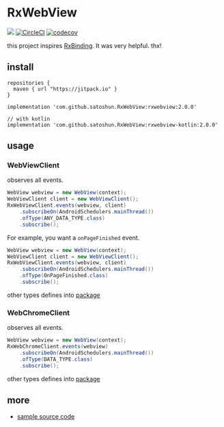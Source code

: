 # RxWebView

[![](https://jitpack.io/v/satoshun/RxWebView.svg)](https://jitpack.io/#satoshun/RxWebView) [![CircleCI](https://circleci.com/gh/satoshun/RxWebView.svg?style=svg)](https://circleci.com/gh/satoshun/RxWebView) [![codecov](https://codecov.io/gh/satoshun/RxWebView/branch/master/graph/badge.svg)](https://codecov.io/gh/satoshun/RxWebView)

this project inspires [RxBinding](https://github.com/JakeWharton/RxBinding). It was very helpful. thx!


## install

```
repositories {
  maven { url "https://jitpack.io" }
}

implementation 'com.github.satoshun.RxWebView:rxwebview:2.0.0'

// with kotlin
implementation 'com.github.satoshun.RxWebView:rxwebview-kotlin:2.0.0'
```


## usage

### WebViewClient

observes all events.

```java
WebView webview = new WebView(context);
WebViewClient client = new WebViewClient();
RxWebViewClient.events(webview, client)
    .subscribeOn(AndroidSchedulers.mainThread())
    .ofType(ANY_DATA_TYPE.class)
    .subscribe();
```

For example, you want a `onPageFinished` event.
  
```java
WebView webview = new WebView(context);
WebViewClient client = new WebViewClient();
RxWebViewClient.events(webview, client)
    .subscribeOn(AndroidSchedulers.mainThread())
    .ofType(OnPageFinished.class)
    .subscribe();
```


other types defines into [package](reactivex/src/main/java/com/github/satoshun/reactivex/webkit/data)


### WebChromeClient

observes all events.

```java
WebView webview = new WebView(context);
RxWebChromeClient.events(webview)
    .subscribeOn(AndroidSchedulers.mainThread())
    .ofType(DATA_TYPE.class)
    .subscribe();
```

other types defines into [package](reactivex/src/main/java/com/github/satoshun/reactivex/webkit/data)


## more

- [sample source code](app/src/main/java/com/github/satoshun/reactivex/webkit/example)
